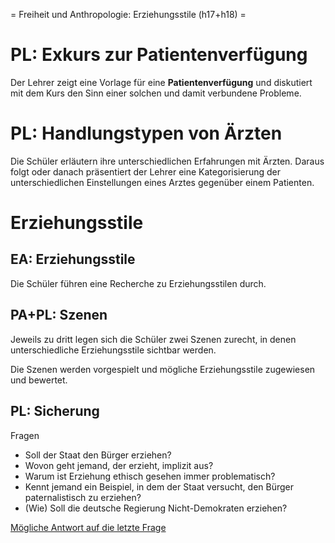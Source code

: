 = Freiheit und Anthropologie: Erziehungsstile (h17+h18) =

# PL: Exkurs zur Patientenverfügung

Der Lehrer zeigt eine Vorlage für eine **Patientenverfügung** und diskutiert mit dem Kurs den Sinn einer solchen und damit verbundene Probleme.

# PL: Handlungstypen von Ärzten

Die Schüler erläutern ihre unterschiedlichen Erfahrungen mit Ärzten. Daraus folgt oder danach präsentiert der Lehrer eine Kategorisierung der unterschiedlichen Einstellungen eines Arztes gegenüber einem Patienten.

<!-- opd Folie Nr. 5 -->

# Erziehungsstile

## EA: Erziehungsstile

Die Schüler führen eine Recherche zu Erziehungsstilen durch.

## PA+PL: Szenen

Jeweils zu dritt legen sich die Schüler zwei Szenen zurecht, in denen unterschiedliche Erziehungsstile sichtbar werden.

Die Szenen werden vorgespielt und mögliche Erziehungsstile zugewiesen und bewertet.

## PL: Sicherung

Fragen
- Soll der Staat den Bürger erziehen?
- Wovon geht jemand, der erzieht, implizit aus? <!-- Unvollkommenheit,... bestimmtes Menschenbild -->
- Warum ist Erziehung ethisch gesehen immer problematisch? <!-- Freiheit -->
- Kennt jemand ein Beispiel, in dem der Staat versucht, den Bürger paternalistisch zu erziehen?
- (Wie) Soll die deutsche Regierung Nicht-Demokraten erziehen?

[Mögliche Antwort auf die letzte Frage](http://www.zeit.de/2017/11/internationale-konflikte-donald-trump-recep-tayyip-erdogan-deutschland-umgang)
